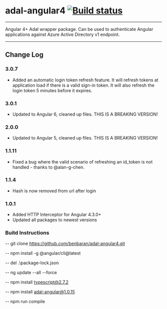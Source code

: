 # adal-angular4 [![Build status](https://ci.appveyor.com/api/projects/status/iwpwhyp6ymifxc4e?svg=true)](https://ci.appveyor.com/project/benbaran/adal-angular4)


___

Angular 4+ Adal wrapper package. Can be used to authenticate Angular applications against Azure Active Directory v1 endpoint.
___

## Change Log

### 3.0.7

- Added an automatic login token refresh feature. It will refresh tokens at application load if there is a valid sign-in token. It will also refresh the login token 5 minutes before it expires.

### 3.0.1

- Updated to Angular 6, cleaned up files. THIS IS A BREAKING VERSION!

### 2.0.0

- Updated to Angular 5, cleaned up files. THIS IS A BREAKING VERSION!

### 1.1.11

- Fixed a bug where the valid scenario of refreshing an id_token is not handled - thanks to @alan-g-chen.

### 1.1.4

- Hash is now removed from url after login

### 1.0.1

- Added HTTP Interceptor for Angular 4.3.0+
- Updated all packages to newest versions

### Buitd Instructions

-- git clone <https://github.com/benbaran/adal-angular4.git>

-- npm install -g @angular/cli@latest

-- del .\package-lock.json

-- ng update --all --force

-- npm install typescript@2.7.2

-- npm install adal-angular@1.0.15

-- npm run compile
